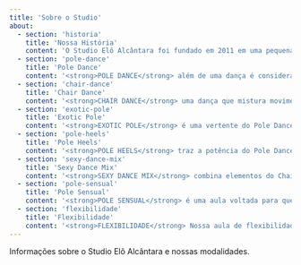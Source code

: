 ```yaml
---
title: 'Sobre o Studio'
about:
  - section: 'historia'
    title: 'Nossa História'
    content: 'O Studio Elô Alcântara foi fundado em 2011 em uma pequena sala dentro de um salão de beleza em Curitiba (PR). Hoje, conta com uma estrutura acolhedora, equipada com oito barras de pole, localizado na Rua Chile, 1603, no bairro Rebouças, uma região de fácil acesso com estacionamento próprio gratuito. Em 2015, nasceu a Cia Elô Alcântara, a primeira companhia de Pole Dance do Brasil. Responsável por uma série de espetáculos autorais e releituras que combinam o Pole Dance com outras expressões artísticas. Entre as produções estão: Romeu e Julieta (2015), Burlesque (2016), Brasilidades – História do Samba (2017), Los Siete Pecados (2018), A Bela e a Fera (2018), De Volta para os Anos 80 (2019), A Caixa de Pandora (2021), O Rei Leão (2022), Moulin Rouge (2023) e L''amour à Paris (2024).'
  - section: 'pole-dance'
    title: 'Pole Dance'
    content: '<strong>POLE DANCE</strong> além de uma dança é considerado uma atividade física e artística completa. Combina elementos de dança, acrobacias e ginástica, exigindo força, flexibilidade, coordenação motora e resistência física. Entre os principais benefícios estão: fortalecimento muscular; queima calórica; flexibilidade; autoestima e confiança.'
  - section: 'chair-dance'
    title: 'Chair Dance'
    content: '<strong>CHAIR DANCE</strong> uma dança que mistura movimentos sensuais e elegantes ao redor de uma cadeira. Com influências do jazz, burlesque e contemporâneo, essa prática valoriza a expressão corporal, a coordenação e a fluidez dos movimentos. Entre os principais benefícios estão: fortalecimento muscular; melhora na postura e equilíbrio, empoderamento e autoestima.'
  - section: 'exotic-pole'
    title: 'Exotic Pole'
    content: '<strong>EXOTIC POLE</strong> é uma vertente do Pole Dance que combina coreografia, acrobacias, transições fluídas ou de impacto. O salto alto, especialmente o Pleaser com meia pata, é parte essencial da modalidade é ele que caracteriza a modalidade. Não é apenas um acessório, ele se torna uma extensão do corpo, permitindo giros, quedas, transições no chão, tricks específicos.'
  - section: 'pole-heels'
    title: 'Pole Heels'
    content: '<strong>POLE HEELS</strong> traz a potência do Pole Dance com o charme dos saltos altos. Inspirada no Exotic Pole, essa vertente enfatiza a fluidez, o controle corporal e a sensualidade, com coreografias envolventes que realçam a beleza e a presença de quem pratica. A diferença dessa modalidade é que passamos por todos os tipos de saltos. O que determina se iremos usar o salto de heels, pleaser ou de dança é a intensidade é a proposta da coreografia.'
  - section: 'sexy-dance-mix'
    title: 'Sexy Dance Mix'
    content: '<strong>SEXY DANCE MIX</strong> combina elementos do Chair Dance, Pole Dance e Floorwork, criando uma experiência única e libertadora. As coreografias integram força, sensualidade e criatividade. Entre os benefícios estão autoconfiança, empoderamento e conexão com o corpo.'
  - section: 'pole-sensual'
    title: 'Pole Sensual'
    content: '<strong>POLE SENSUAL</strong> é uma aula voltada para quem deseja explorar o Pole Dance com mais fluidez, leveza e expressão corporal. Os movimentos são sinuosos, envolventes e contínuos, focando nas transições, na musicalidade e na sensualidade consciente. A coreografia é o coração da aula o objetivo é se conectar com o próprio corpo e com a emoção. Alguns dos benefícios são: resgate da autoestima e da autoconfiança; reconexão com a feminilidade e com a própria sensualidade de forma autêntica.'
  - section: 'flexibilidade'
    title: 'Flexibilidade'
    content: '<strong>FLEXIBILIDADE</strong> Nossa aula de flexibilidade é voltada para o desenvolvimento e melhoramento da mobilidade, alongamento e consciência corporal através de exercícios direcionados e técnicas seguras. Benefícios da prática: melhora da mobilidade articular e da postura; aumento da amplitude de movimento; previne lesões e há redução de dores musculares e articulares; alívio do estresse e traz sensação de bem-estar; ganho de consciência corporal e controle dos movimentos.'
---
```


Informações sobre o Studio Elô Alcântara e nossas modalidades.

